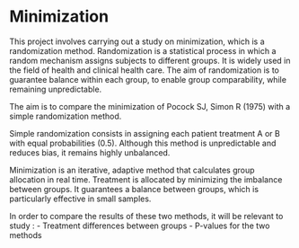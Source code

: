 # Minimization
This project involves carrying out a study on minimization, which is a randomization method.
Randomization is a statistical process in which a random mechanism assigns subjects to different groups.
It is widely used in the field of health and clinical health care.
The aim of randomization is to guarantee balance within each group, to enable group comparability, while remaining unpredictable.

The aim is to compare the minimization of Pocock SJ, Simon R (1975) with a simple randomization method.

Simple randomization consists in assigning each patient treatment A or B with equal probabilities (0.5).
Although this method is unpredictable and reduces bias, it remains highly unbalanced.

Minimization is an iterative, adaptive method that calculates group allocation in real time.
Treatment is allocated by minimizing the imbalance between groups.
It guarantees a balance between groups, which is particularly effective in small samples.

In order to compare the results of these two methods, it will be relevant to study :
                                        - Treatment differences between groups
                                        - P-values for the two methods


